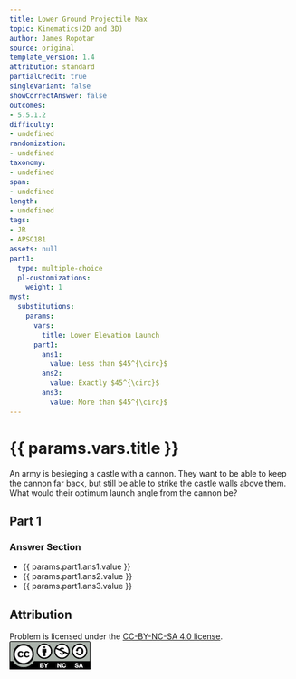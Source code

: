 ```yaml
---
title: Lower Ground Projectile Max
topic: Kinematics(2D and 3D)
author: James Ropotar
source: original
template_version: 1.4
attribution: standard
partialCredit: true
singleVariant: false
showCorrectAnswer: false
outcomes:
- 5.5.1.2
difficulty:
- undefined
randomization:
- undefined
taxonomy:
- undefined
span:
- undefined
length:
- undefined
tags:
- JR
- APSC181
assets: null
part1:
  type: multiple-choice
  pl-customizations:
    weight: 1
myst:
  substitutions:
    params:
      vars:
        title: Lower Elevation Launch
      part1:
        ans1:
          value: Less than $45^{\circ}$
        ans2:
          value: Exactly $45^{\circ}$
        ans3:
          value: More than $45^{\circ}$
---
```

# {{ params.vars.title }}
An  army is besieging a castle with a cannon.
They want to be able to keep the cannon far back, but still be able to strike the castle walls above them.
What would their optimum launch angle from the cannon be?

## Part 1

### Answer Section

- {{ params.part1.ans1.value }}
- {{ params.part1.ans2.value }}
- {{ params.part1.ans3.value }}

## Attribution

Problem is licensed under the [CC-BY-NC-SA 4.0 license](https://creativecommons.org/licenses/by-nc-sa/4.0/).<br> ![The Creative Commons 4.0 license requiring attribution-BY, non-commercial-NC, and share-alike-SA license.](https://raw.githubusercontent.com/firasm/bits/master/by-nc-sa.png)